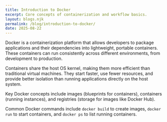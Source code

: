 ```yaml
---
title: Introduction to Docker
excerpt: Core concepts of containerization and workflow basics.
layout: blogs.njk
permalink: /blog/introduction-to-docker/
date: 2025-08-22
---
```


Docker is a containerization platform that allows developers to package applications and their dependencies into lightweight, portable containers. These containers can run consistently across different environments, from development to production.

Containers share the host OS kernel, making them more efficient than traditional virtual machines. They start faster, use fewer resources, and provide better isolation than running applications directly on the host system.

Key Docker concepts include images (blueprints for containers), containers (running instances), and registries (storage for images like Docker Hub).

Common Docker commands include `docker build` to create images, `docker run` to start containers, and `docker ps` to list running containers.
